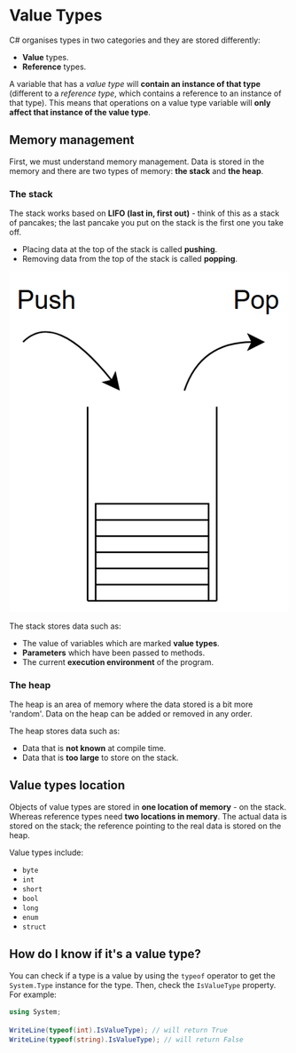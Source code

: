 # Value Types

C# organises types in two categories and they are stored differently:

- **Value** types.
- **Reference** types.

A variable that has a *value type* will **contain an instance of that type** (different to a *reference type*, which contains a reference to an instance of that type). This means that operations on a value type variable will **only affect that instance of the value type**.

## Memory management

First, we must understand memory management. Data is stored in the memory and there are two types of memory: **the stack** and **the heap**.

### The stack

The stack works based on **LIFO (last in, first out)** - think of this as a stack of pancakes; the last pancake you put on the stack is the first one you take off.

- Placing data at the top of the stack is called **pushing**.
- Removing data from the top of the stack is called **popping**.

![Image of pushing and popping data](/images/value-types-push-pop.png)

The stack stores data such as:

- The value of variables which are marked **value types**.
- **Parameters** which have been passed to methods.
- The current **execution environment** of the program.

### The heap

The heap is an area of memory where the data stored is a bit more 'random'. Data on the heap can be added or removed in any order.

The heap stores data such as:

- Data that is **not known** at compile time.
- Data that is **too large** to store on the stack.

## Value types location

Objects of value types are stored in **one location of memory** - on the stack. Whereas reference types need **two locations in memory**. The actual data is stored on the stack; the reference pointing to the real data is stored on the heap.

Value types include:

- ```byte```
- ```int```
- ```short```
- ```bool```
- ```long```
- ```enum```
- ```struct```

## How do I know if it's a value type?

You can check if a type is a value by using the ```typeof``` operator to get the ```System.Type``` instance for the type. Then, check the ```IsValueType``` property. For example:

```csharp
using System;

WriteLine(typeof(int).IsValueType); // will return True
WriteLine(typeof(string).IsValueType); // will return False
```
